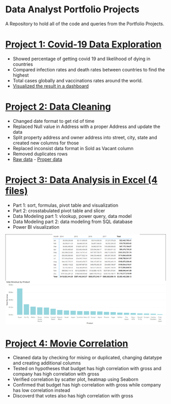 # Data Analyst Portfolio Projects
A Repository to hold all of the code and queries from the Portfolio Projects.

# [Project 1: Covid-19 Data Exploration](https://github.com/TheNumbers8/PortfolioProjects/tree/main/Covid-19)
* Showed percentage of getting covid 19 and likelihood of dying in countries
* Compared infection rates and  death rates between countries to find the highest
* Total cases globally and vaccinations rates around the world.
* [Visualized the result in a dashboard](https://public.tableau.com/app/profile/van5080/viz/CovidDashboard_16221837794250/Dashboard1)

# [Project 2: Data Cleaning](https://github.com/TheNumbers8/PortfolioProjects/tree/main/Data%20Cleaning)
* Changed date format to get rid of time
* Replaced Null value in Address with a proper Address and update the data
* Split property address and owner address into street, city, state and created new columns for those
* Replaced inconsist data format in Sold as Vacant column
* Removed duplicates rows
* [Raw data](https://github.com/TheNumbers8/PortfolioProjects/blob/main/Data%20Cleaning/Nashville%20Housing%20Data%20for%20Data%20Cleaning.xlsx) - [Proper data](https://github.com/TheNumbers8/PortfolioProjects/blob/main/Data%20Cleaning/Nashville%20Housing%20Data%20(Cleaned).xlsx)

# [Project 3: Data Analysis in Excel (4 files)](https://github.com/TheNumbers8/PortfolioProjects/blob/main/ExcelProject.zip) 
* Part 1: sort, formulas, pivot table and visualization
* Part 2: crosstabulated pivot table and slicer
* Data Modeling part 1: vlookup, power query, data model
* Data Modeling part 2: data modeling from SQL database
* Power BI visualization

<img src="./images/TotalRevenue_powerBI.png" width="500">

# [Project 4: Movie Correlation](https://github.com/TheNumbers8/PortfolioProjects/blob/main/Movie%20Correlation%20Project.ipynb)
* Cleaned data by checking for mising or duplicated, changing datatype and creating additional columns
* Tested on hypotheses that budget has high correlation with gross and company has high correlation with gross 
* Verified correlation by scatter plot, heatmap using Seaborn
* Confirmed that budget has high correlation with gross while company has low correlation instead
* Discoverd that votes also has high correlation with gross
